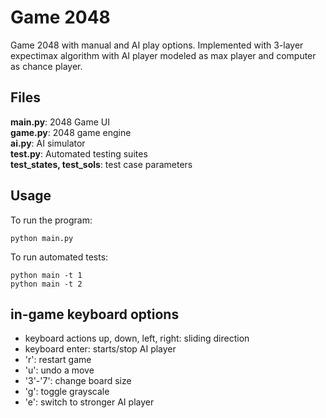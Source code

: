 # Game 2048
Game 2048 with manual and AI play options. Implemented with 3-layer expectimax algorithm with AI player modeled as max player and computer as chance player.

## Files
**main.py**: 2048 Game UI  
**game.py**: 2048 game engine  
**ai.py**: AI simulator  
**test.py**: Automated testing suites  
**test_states, test_sols**: test case parameters  

## Usage
To run the program:  
```
python main.py
```

To run automated tests:
```
python main -t 1
python main -t 2
```

## in-game keyboard options
* keyboard actions up, down, left, right: sliding direction
* keyboard enter: starts/stop AI player
* 'r': restart game
* 'u': undo a move
* '3'-'7': change board size
* 'g': toggle grayscale
* 'e': switch to stronger AI player
